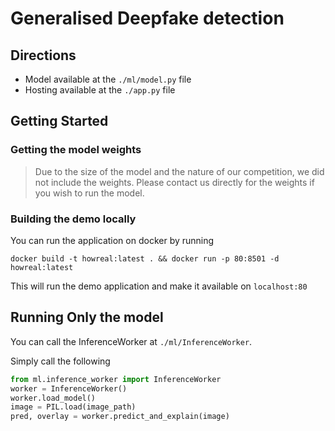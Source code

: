 # Generalised Deepfake detection

## Directions
- Model available at the `./ml/model.py` file
- Hosting available at the `./app.py` file
  
## Getting Started
### Getting the model weights
> Due to the size of the model and the nature of our competition, we did not include the weights. Please contact us directly for the weights if you wish to run the model.

### Building the demo locally
You can run the application on docker by running 

`docker build -t howreal:latest . && docker run -p 80:8501 -d howreal:latest`

This will run the demo application and make it available on `localhost:80`

## Running Only the model
You can call the InferenceWorker at `./ml/InferenceWorker`. 

Simply call the following

```py
from ml.inference_worker import InferenceWorker
worker = InferenceWorker()
worker.load_model()
image = PIL.load(image_path)
pred, overlay = worker.predict_and_explain(image)
```
